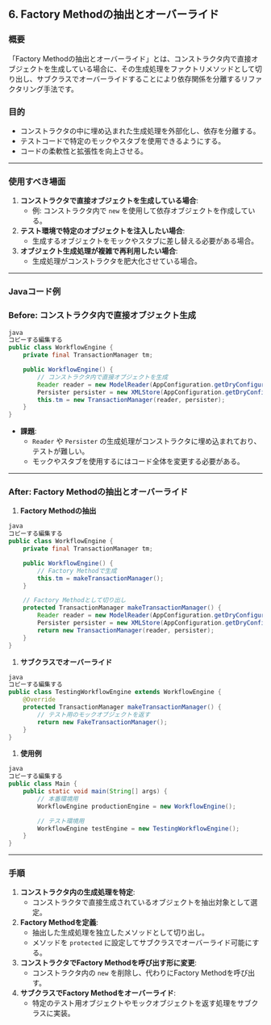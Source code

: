 ## 6. Factory Methodの抽出とオーバーライド

### **概要**

「Factory Methodの抽出とオーバーライド」とは、コンストラクタ内で直接オブジェクトを生成している場合に、その生成処理をファクトリメソッドとして切り出し、サブクラスでオーバーライドすることにより依存関係を分離するリファクタリング手法です。

### **目的**

- コンストラクタの中に埋め込まれた生成処理を外部化し、依存を分離する。
- テストコードで特定のモックやスタブを使用できるようにする。
- コードの柔軟性と拡張性を向上させる。

---

### **使用すべき場面**

1. **コンストラクタで直接オブジェクトを生成している場合**:
    - 例: コンストラクタ内で `new` を使用して依存オブジェクトを作成している。
2. **テスト環境で特定のオブジェクトを注入したい場合**:
    - 生成するオブジェクトをモックやスタブに差し替える必要がある場合。
3. **オブジェクト生成処理が複雑で再利用したい場合**:
    - 生成処理がコンストラクタを肥大化させている場合。

---

### **Javaコード例**

### **Before: コンストラクタ内で直接オブジェクト生成**

```java
java
コピーする編集する
public class WorkflowEngine {
    private final TransactionManager tm;

    public WorkflowEngine() {
        // コンストラクタ内で直接オブジェクトを生成
        Reader reader = new ModelReader(AppConfiguration.getDryConfiguration());
        Persister persister = new XMLStore(AppConfiguration.getDryConfiguration());
        this.tm = new TransactionManager(reader, persister);
    }
}

```

- **課題**:
    - `Reader` や `Persister` の生成処理がコンストラクタに埋め込まれており、テストが難しい。
    - モックやスタブを使用するにはコード全体を変更する必要がある。

---

### **After: Factory Methodの抽出とオーバーライド**

1. **Factory Methodの抽出**

```java
java
コピーする編集する
public class WorkflowEngine {
    private final TransactionManager tm;

    public WorkflowEngine() {
        // Factory Methodで生成
        this.tm = makeTransactionManager();
    }

    // Factory Methodとして切り出し
    protected TransactionManager makeTransactionManager() {
        Reader reader = new ModelReader(AppConfiguration.getDryConfiguration());
        Persister persister = new XMLStore(AppConfiguration.getDryConfiguration());
        return new TransactionManager(reader, persister);
    }
}

```

1. **サブクラスでオーバーライド**

```java
java
コピーする編集する
public class TestingWorkflowEngine extends WorkflowEngine {
    @Override
    protected TransactionManager makeTransactionManager() {
        // テスト用のモックオブジェクトを返す
        return new FakeTransactionManager();
    }
}

```

1. **使用例**

```java
java
コピーする編集する
public class Main {
    public static void main(String[] args) {
        // 本番環境用
        WorkflowEngine productionEngine = new WorkflowEngine();

        // テスト環境用
        WorkflowEngine testEngine = new TestingWorkflowEngine();
    }
}

```

---

### **手順**

1. **コンストラクタ内の生成処理を特定**:
    - コンストラクタで直接生成されているオブジェクトを抽出対象として選定。
2. **Factory Methodを定義**:
    - 抽出した生成処理を独立したメソッドとして切り出し。
    - メソッドを `protected` に設定してサブクラスでオーバーライド可能にする。
3. **コンストラクタでFactory Methodを呼び出す形に変更**:
    - コンストラクタ内の `new` を削除し、代わりにFactory Methodを呼び出す。
4. **サブクラスでFactory Methodをオーバーライド**:
    - 特定のテスト用オブジェクトやモックオブジェクトを返す処理をサブクラスに実装。